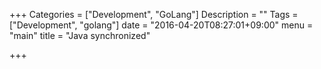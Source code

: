 +++
Categories = ["Development", "GoLang"]
Description = ""
Tags = ["Development", "golang"]
date = "2016-04-20T08:27:01+09:00"
menu = "main"
title = "Java synchronized"

+++

